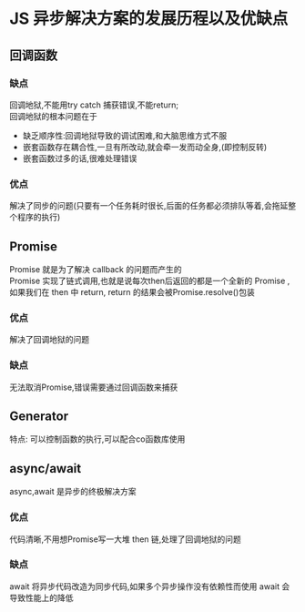 # JS 异步解决方案的发展历程以及优缺点

## 回调函数

### 缺点

回调地狱,不能用try catch 捕获错误,不能return; <br/>
回调地狱的根本问题在于
- 缺乏顺序性:回调地狱导致的调试困难,和大脑思维方式不服
- 嵌套函数存在耦合性,一旦有所改动,就会牵一发而动全身,(即控制反转)
- 嵌套函数过多的话,很难处理错误

### 优点

解决了同步的问题(只要有一个任务耗时很长,后面的任务都必须排队等着,会拖延整个程序的执行)

## Promise 

Promise 就是为了解决 callback 的问题而产生的 <br/>
Promise 实现了链式调用,也就是说每次then后返回的都是一个全新的 Promise , 如果我们在 then 中 return, return 的结果会被Promise.resolve()包装

### 优点

解决了回调地狱的问题

### 缺点

无法取消Promise,错误需要通过回调函数来捕获

## Generator

特点: 可以控制函数的执行,可以配合co函数库使用

## async/await

async,await 是异步的终极解决方案

### 优点

代码清晰,不用想Promise写一大堆 then 链,处理了回调地狱的问题

### 缺点

await 将异步代码改造为同步代码,如果多个异步操作没有依赖性而使用 await 会导致性能上的降低